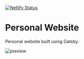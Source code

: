 [![Netlify Status](https://api.netlify.com/api/v1/badges/43f03484-cd64-46d4-9e71-f261d6153263/deploy-status)](https://app.netlify.com/sites/matthewsecrist/deploys)

# Personal Website

Personal website built using Gatsby.

![preview](https://github.com/matthewsecrist/v3/raw/master/src/preview.png)
